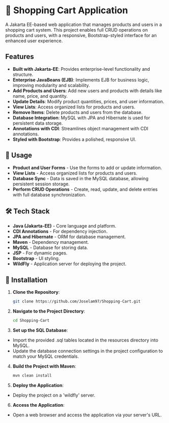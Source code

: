 # 🛒 Shopping Cart Application

A Jakarta EE-based web application that manages products and users in a shopping cart system. This project enables full CRUD operations on products and users, with a responsive, Bootstrap-styled interface for an enhanced user experience.

## Features
- **Built with Jakarta-EE**: Provides enterprise-level functionality and structure.
- **Enterprise JavaBeans (EJB)**: Implements EJB for business logic, improving modularity and scalability.
- **Add Products and Users**: Add new users and products with details like name, price, and quantity.
- **Update Details**: Modify product quantities, prices, and user information.
- **View Lists**: Access organized lists for products and users.
- **Remove Items**: Delete products and users from the database.
- **Database Integration**: MySQL with JPA and Hibernate is used for persistent data storage.
- **Annotations with CDI**: Streamlines object management with CDI annotations.
- **Styled with Bootstrap**: Provides a polished, responsive UI.

## 📖 Usage
- **Product and User Forms** - Use the forms to add or update information.
- **View Lists** - Access organized lists for products and users.
- **Database Sync** - Data is saved in the MySQL database, allowing persistent session storage.
- **Perform CRUD Operations** - Create, read, update, and delete entries with full database synchronization.

## 🛠️ Tech Stack
- **Java (Jakarta-EE)** - Core language and platform.
- **CDI Annotations** - For dependency injection.
- **JPA and Hibernate** - ORM for database management.
- **Maven** - Dependency management.
- **MySQL** - Database for storing data.
- **JSP** - For dynamic pages.
- **Bootstrap** - UI styling.
- **WildFly** - Application server for deploying the project.

## 🚀 Installation
1. **Clone the Repository**:
   ```bash
   git clone https://github.com/Joselam97/Shopping-Cart.git

2. **Navigate to the Project Directory**:
   ```bash
   cd Shopping-Cart

3. **Set up the SQL Database**:
- Import the provided .sql tables located in the resources directory into MySQL.
- Update the database connection settings in the project configuration to match your MySQL credentials.

4. **Build the Project with Maven**:
   ```bash
   mvn clean install

6. **Deploy the Application**:
- Deploy the project on a 'wildfly' server.

  
6. **Access the Application**:
- Open a web browser and access the application via your server's URL.
